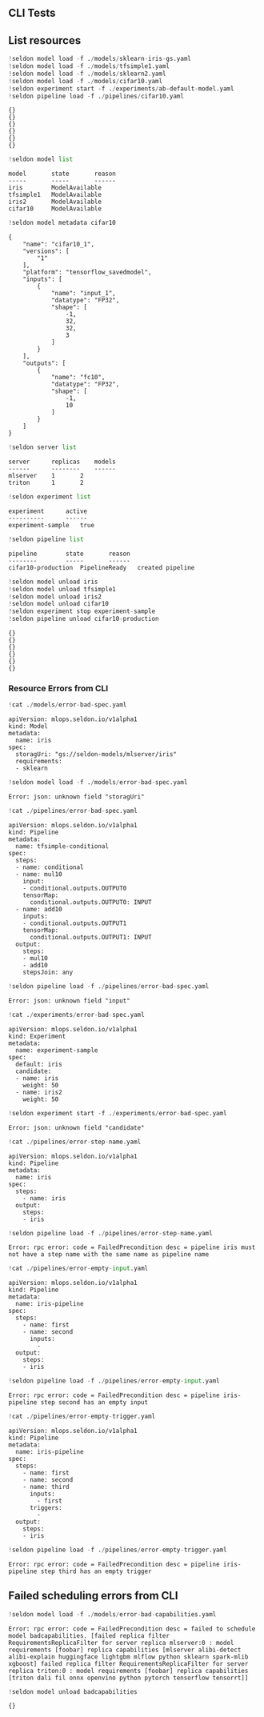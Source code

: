 ## CLI Tests


## List resources


```python
!seldon model load -f ./models/sklearn-iris-gs.yaml
!seldon model load -f ./models/tfsimple1.yaml
!seldon model load -f ./models/sklearn2.yaml
!seldon model load -f ./models/cifar10.yaml
!seldon experiment start -f ./experiments/ab-default-model.yaml 
!seldon pipeline load -f ./pipelines/cifar10.yaml
```

    {}
    {}
    {}
    {}
    {}
    {}



```python
!seldon model list
```

    model		state		reason
    -----		-----		------
    iris		ModelAvailable	
    tfsimple1	ModelAvailable	
    iris2		ModelAvailable	
    cifar10		ModelAvailable	



```python
!seldon model metadata cifar10 
```

    {
    	"name": "cifar10_1",
    	"versions": [
    		"1"
    	],
    	"platform": "tensorflow_savedmodel",
    	"inputs": [
    		{
    			"name": "input_1",
    			"datatype": "FP32",
    			"shape": [
    				-1,
    				32,
    				32,
    				3
    			]
    		}
    	],
    	"outputs": [
    		{
    			"name": "fc10",
    			"datatype": "FP32",
    			"shape": [
    				-1,
    				10
    			]
    		}
    	]
    }



```python
!seldon server list
```

    server		replicas	models
    ------		--------	------
    mlserver	1		2
    triton		1		2



```python
!seldon experiment list
```

    experiment		active	
    ----------		------	
    experiment-sample	true



```python
!seldon pipeline list
```

    pipeline		state		reason
    --------		-----		------
    cifar10-production	PipelineReady	created pipeline



```python
!seldon model unload iris
!seldon model unload tfsimple1
!seldon model unload iris2
!seldon model unload cifar10
!seldon experiment stop experiment-sample
!seldon pipeline unload cifar10-production
```

    {}
    {}
    {}
    {}
    {}
    {}


### Resource Errors from CLI


```python
!cat ./models/error-bad-spec.yaml
```

    apiVersion: mlops.seldon.io/v1alpha1
    kind: Model
    metadata:
      name: iris
    spec:
      storagUri: "gs://seldon-models/mlserver/iris"
      requirements:
      - sklearn



```python
!seldon model load -f ./models/error-bad-spec.yaml
```

    Error: json: unknown field "storagUri"



```python
!cat ./pipelines/error-bad-spec.yaml
```

    apiVersion: mlops.seldon.io/v1alpha1
    kind: Pipeline
    metadata:
      name: tfsimple-conditional
    spec:
      steps:
      - name: conditional
      - name: mul10
        input:
        - conditional.outputs.OUTPUT0
        tensorMap:
          conditional.outputs.OUTPUT0: INPUT
      - name: add10
        inputs:
        - conditional.outputs.OUTPUT1
        tensorMap:
          conditional.outputs.OUTPUT1: INPUT
      output:
        steps:
        - mul10
        - add10
        stepsJoin: any



```python
!seldon pipeline load -f ./pipelines/error-bad-spec.yaml
```

    Error: json: unknown field "input"



```python
!cat ./experiments/error-bad-spec.yaml
```

    apiVersion: mlops.seldon.io/v1alpha1
    kind: Experiment
    metadata:
      name: experiment-sample
    spec:
      default: iris
      candidate:
      - name: iris
        weight: 50
      - name: iris2
        weight: 50



```python
!seldon experiment start -f ./experiments/error-bad-spec.yaml
```

    Error: json: unknown field "candidate"



```python
!cat ./pipelines/error-step-name.yaml
```

    apiVersion: mlops.seldon.io/v1alpha1
    kind: Pipeline
    metadata:
      name: iris
    spec:
      steps:
        - name: iris
      output:
        steps:
        - iris



```python
!seldon pipeline load -f ./pipelines/error-step-name.yaml
```

    Error: rpc error: code = FailedPrecondition desc = pipeline iris must not have a step name with the same name as pipeline name



```python
!cat ./pipelines/error-empty-input.yaml
```

    apiVersion: mlops.seldon.io/v1alpha1
    kind: Pipeline
    metadata:
      name: iris-pipeline
    spec:
      steps:
        - name: first
        - name: second
          inputs:
            -
      output:
        steps:
        - iris



```python
!seldon pipeline load -f ./pipelines/error-empty-input.yaml
```

    Error: rpc error: code = FailedPrecondition desc = pipeline iris-pipeline step second has an empty input



```python
!cat ./pipelines/error-empty-trigger.yaml
```

    apiVersion: mlops.seldon.io/v1alpha1
    kind: Pipeline
    metadata:
      name: iris-pipeline
    spec:
      steps:
        - name: first
        - name: second
        - name: third
          inputs:
            - first
          triggers:
            -
      output:
        steps:
        - iris



```python
!seldon pipeline load -f ./pipelines/error-empty-trigger.yaml
```

    Error: rpc error: code = FailedPrecondition desc = pipeline iris-pipeline step third has an empty trigger


## Failed scheduling errors from CLI


```python
!seldon model load -f ./models/error-bad-capabilities.yaml
```

    Error: rpc error: code = FailedPrecondition desc = failed to schedule model badcapabilities. [failed replica filter RequirementsReplicaFilter for server replica mlserver:0 : model requirements [foobar] replica capabilities [mlserver alibi-detect alibi-explain huggingface lightgbm mlflow python sklearn spark-mlib xgboost] failed replica filter RequirementsReplicaFilter for server replica triton:0 : model requirements [foobar] replica capabilities [triton dali fil onnx openvino python pytorch tensorflow tensorrt]]



```python
!seldon model unload badcapabilities
```

    {}



```python

```
